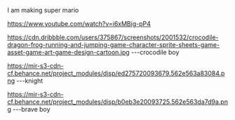 I am making super mario

https://www.youtube.com/watch?v=i6xMBig-pP4

https://cdn.dribbble.com/users/375867/screenshots/2001532/crocodile-dragon-frog-running-and-jumping-game-character-sprite-sheets-game-asset-game-art-game-design-cartoon.jpg ---crocodile boy

https://mir-s3-cdn-cf.behance.net/project_modules/disp/ed275720093679.562e563a83084.png ---knight

https://mir-s3-cdn-cf.behance.net/project_modules/disp/b0eb3e20093725.562e563da7d9a.png ---brave boy



